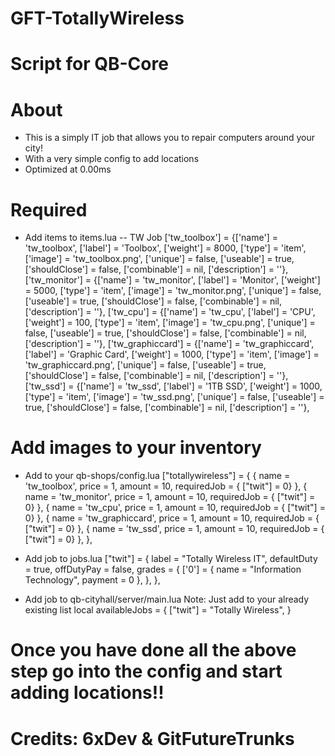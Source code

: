 # GFT-TotallyWireless
# Script for QB-Core

# About
- This is a simply IT job that allows you to repair computers around your city!
- With a very simple config to add locations
- Optimized at 0.00ms

# Required
- Add items to items.lua
  	-- TW Job
	['tw_toolbox'] 				= {['name'] = 'tw_toolbox', 			['label'] = 'Toolbox',	            			['weight'] = 8000,     ['type'] = 'item',      ['image'] = 'tw_toolbox.png',         ['unique'] = false,     ['useable'] = true,     ['shouldClose'] = false,     ['combinable'] = nil,   ['description'] = ''},
	['tw_monitor'] 				= {['name'] = 'tw_monitor', 			['label'] = 'Monitor',	            			['weight'] = 5000,     ['type'] = 'item',      ['image'] = 'tw_monitor.png',         ['unique'] = false,     ['useable'] = true,     ['shouldClose'] = false,     ['combinable'] = nil,   ['description'] = ''},
	['tw_cpu'] 					= {['name'] = 'tw_cpu', 				['label'] = 'CPU',		            			['weight'] = 100,      ['type'] = 'item',      ['image'] = 'tw_cpu.png',         	['unique'] = false,     ['useable'] = true,     ['shouldClose'] = false,     ['combinable'] = nil,   ['description'] = ''},
	['tw_graphiccard'] 			= {['name'] = 'tw_graphiccard', 		['label'] = 'Graphic Card',            			['weight'] = 1000,     ['type'] = 'item',      ['image'] = 'tw_graphiccard.png',     ['unique'] = false,     ['useable'] = true,     ['shouldClose'] = false,     ['combinable'] = nil,   ['description'] = ''},
	['tw_ssd'] 					= {['name'] = 'tw_ssd', 				['label'] = '1TB SSD',            				['weight'] = 1000,     ['type'] = 'item',      ['image'] = 'tw_ssd.png',         	['unique'] = false,     ['useable'] = true,     ['shouldClose'] = false,     ['combinable'] = nil,   ['description'] = ''},

# Add images to your inventory

- Add to your qb-shops/config.lua
  		["totallywireless"] = {
			{ name = 'tw_toolbox', price = 1, amount = 10, requiredJob = { ["twit"] = 0} },
			{ name = 'tw_monitor', price = 1, amount = 10, requiredJob = { ["twit"] = 0} },
			{ name = 'tw_cpu', price = 1, amount = 10, requiredJob = { ["twit"] = 0} },
			{ name = 'tw_graphiccard', price = 1, amount = 10, requiredJob = { ["twit"] = 0} },
			{ name = 'tw_ssd', price = 1, amount = 10, requiredJob = { ["twit"] = 0} },
		},

- Add job to jobs.lua
  	["twit"] = {
		label = "Totally Wireless IT",
		defaultDuty = true,
		offDutyPay = false,
		grades = {
            ['0'] = { name = "Information Technology", payment = 0 },
        },
	},

- Add job to qb-cityhall/server/main.lua Note: Just add to your already existing list
  local availableJobs = {
    ["twit"] = "Totally Wireless",
}

# Once you have done all the above step go into the config and start adding locations!!

# Credits: 6xDev & GitFutureTrunks


